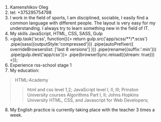 1. Kamenshikov Oleg
2. tel: +375295754798 
3. I work in the field of sports, I am disciplined, sociable, I easily find a common language with different people. The layout is very easy for my understanding. I always try to learn something new in the field of IT.
4. My skills JavaScript, HTML, CSS, SASS, Gulp
5. 
    <gulp.task('scss', function(){>
        return gulp.src('app/scss/**/*.scss')
        .pipe(sass({outputStyle:'compressed'}))
        .pipe(autoPrefixer({
            overrideBrowserslist: ['last 8 versions']
        }))
            .pipe(rename({suffix:'.min'}))
            .pipe(gulp.dest('app/css'))>
            .pipe(browserSync.reload({stream: true}))
    <});
6. Experience rss-school stage 1
7. My education: 
>HTML-Academy 
>>html and css level 1,2; 
>>JavaScript level I, II, III;
>Prinston University courses 
>>Algorithms Part I, II; 
>Johns Hopkins University 
>>HTML, CSS, and Javascript for Web Developers;
8. My English practice is currently taking place with the teacher 3 times a week.
